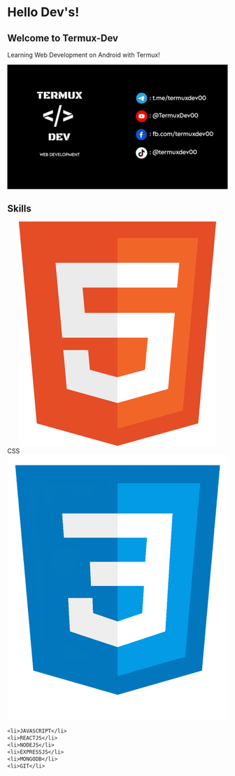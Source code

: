 <div>
  <h1>Hello Dev's!</h1>
<h2>Welcome to Termux-Dev</h2>
<p>Learning Web Development on Android with Termux!</p>
</div>
<div>
  <img src="https://github.com/TermuxDev/TermuxDev/blob/main/img/cover.jpg" />
</div>
<div>
  <h2>Skills</h2>
  <div>
    <div align="center">
      <img src="https://github.com/TermuxDev/TermuxDev/blob/main/icons/html.png">
    </div>
    CSS
    <img src="https://github.com/TermuxDev/TermuxDev/blob/main/icons/css.png">

    <li>JAVASCRIPT</li>
    <li>REACTJS</li>
    <li>NODEJS</li>
    <li>EXPRESSJS</li>
    <li>MONGODB</li>
    <li>GIT</li>
  </ul>
  </div>
</div>
